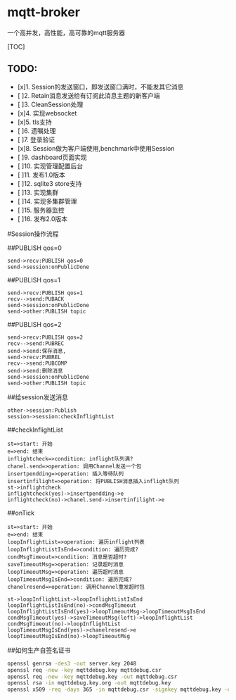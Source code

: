 # mqtt-broker
一个高并发，高性能，高可靠的mqtt服务器

[TOC]


## TODO:
- [x]1. Session的发送窗口，即发送窗口满时，不能发其它消息
- [ ]2. Retain消息发送给有订阅此消息主题的新客户端
- [ ]3. CleanSession处理
- [x]4. 实现websocket
- [x]5. tls支持
- [ ]6. 遗嘱处理
- [ ]7. 登录验证
- [x]8. Session做为客户端使用,benchmark中使用Session
- [ ]9. dashboard页面实现
- [ ]10. 实现管理配置后台
- [ ]11. 发布1.0版本
- [ ]12. sqlite3 store支持
- [ ]13. 实现集群
- [ ]14. 实现多集群管理
- [ ]15. 服务器监控
- [ ]16. 发布2.0版本

#Session操作流程

##PUBLISH qos=0 
```sequence
send->recv:PUBLISH qos=0
send->session:onPublicDone
```


##PUBLISH qos=1 
```sequence
send->recv:PUBLISH qos=1
recv-->send:PUBACK
send->session:onPublicDone
send->other:PUBLISH topic 
```
##PUBLISH qos=2
```sequence
send->recv:PUBLISH qos=2
recv-->send:PUBREC
send->send:保存消息,
send->recv:PUBREL
recv-->send:PUBCOMP
send->send:删除消息
send->session:onPublicDone
send->other:PUBLISH topic 
```

##给session发送消息
```sequence
other->session:Publish
session->session:checkInflightList
```

##checkInflightList
```flow
st=>start: 开始
e=>end: 结束
inflightcheck=>condition: inflight队列满?
chanel.send=>operation: 调用Channel发送一个包
insertpendding=>operation: 插入等待队列
insertinfilight=>operation: 将PUBLISH消息插入inflight队列
st->inflightcheck
inflightcheck(yes)->insertpendding->e
inflightcheck(no)->chanel.send->insertinfilight->e
```
##onTick
```flow
st=>start: 开始
e=>end: 结束
loopInflightList=>operation: 遍历inflight列表
loopInflightListIsEnd=>condition: 遍历完成?
condMsgTimeout=>condition: 消息是否超时?
saveTimeoutMsg=>operation: 记录超时消息
loopTimeoutMsg=>operation: 遍历超时消息
loopTimeoutMsgIsEnd=>condition: 遍历完成?
chanelresend=>operation: 调用Channel重发超时包

st->loopInflightList->loopInflightListIsEnd
loopInflightListIsEnd(no)->condMsgTimeout
loopInflightListIsEnd(yes)->loopTimeoutMsg->loopTimeoutMsgIsEnd
condMsgTimeout(yes)->saveTimeoutMsg(left)->loopInflightList
condMsgTimeout(no)->loopInflightList
loopTimeoutMsgIsEnd(yes)->chanelresend->e
loopTimeoutMsgIsEnd(no)->loopTimeoutMsg
```

##如何生产自签名证书
```bash
openssl genrsa -des3 -out server.key 2048
openssl req -new -key mqttdebug.key mqttdebug.csr
openssl req -new -key mqttdebug.key -out mqttdebug.csr
openssl rsa -in mqttdebug.key.org -out mqttdebug.key
openssl x509 -req -days 365 -in mqttdebug.csr -signkey mqttdebug.key -out mqttdebug.crt
```